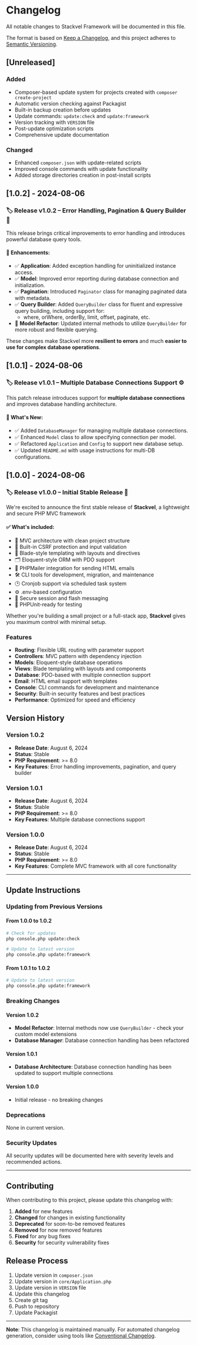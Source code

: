 # Changelog

All notable changes to Stackvel Framework will be documented in this file.

The format is based on [Keep a Changelog](https://keepachangelog.com/en/1.0.0/),
and this project adheres to [Semantic Versioning](https://semver.org/spec/v2.0.0.html).

## [Unreleased]

### Added
- Composer-based update system for projects created with `composer create-project`
- Automatic version checking against Packagist
- Built-in backup creation before updates
- Update commands: `update:check` and `update:framework`
- Version tracking with `VERSION` file
- Post-update optimization scripts
- Comprehensive update documentation

### Changed
- Enhanced `composer.json` with update-related scripts
- Improved console commands with update functionality
- Added storage directories creation in post-install scripts

## [1.0.2] - 2024-08-06

### 🏷️ Release v1.0.2 – Error Handling, Pagination & Query Builder 🚀

This release brings critical improvements to error handling and introduces powerful database query tools.

#### 🔧 Enhancements:

- ✅ **Application**: Added exception handling for uninitialized instance access.
- ✅ **Model**: Improved error reporting during database connection and initialization.
- ✅ **Pagination**: Introduced `Paginator` class for managing paginated data with metadata.
- ✅ **Query Builder**: Added `QueryBuilder` class for fluent and expressive query building, including support for:
  - where, orWhere, orderBy, limit, offset, paginate, etc.
- 🔄 **Model Refactor**: Updated internal methods to utilize `QueryBuilder` for more robust and flexible querying.

These changes make Stackvel more **resilient to errors** and much **easier to use for complex database operations**.

## [1.0.1] - 2024-08-06

### 🏷️ Release v1.0.1 – Multiple Database Connections Support ⚙️

This patch release introduces support for **multiple database connections** and improves database handling architecture.

#### 🔧 What's New:

- ✅ Added `DatabaseManager` for managing multiple database connections.
- ✅ Enhanced `Model` class to allow specifying connection per model.
- ✅ Refactored `Application` and `Config` to support new database setup.
- ✅ Updated `README.md` with usage instructions for multi-DB configurations.

## [1.0.0] - 2024-08-06

### 🏷️ Release v1.0.0 – Initial Stable Release 🎉

We're excited to announce the first stable release of **Stackvel**, a lightweight and secure PHP MVC framework

#### ✅ What's included:

- 🧱 MVC architecture with clean project structure
- 🔐 Built-in CSRF protection and input validation
- 🧵 Blade-style templating with layouts and directives
- 🗂 Eloquent-style ORM with PDO support
- 📧 PHPMailer integration for sending HTML emails
- 🛠 CLI tools for development, migration, and maintenance
- 🕑 Cronjob support via scheduled task system
- ⚙️ .env-based configuration
- 🔄 Secure session and flash messaging
- 🧪 PHPUnit-ready for testing

Whether you're building a small project or a full-stack app, **Stackvel** gives you maximum control with minimal setup.

### Features
- **Routing**: Flexible URL routing with parameter support
- **Controllers**: MVC pattern with dependency injection
- **Models**: Eloquent-style database operations
- **Views**: Blade templating with layouts and components
- **Database**: PDO-based with multiple connection support
- **Email**: HTML email support with templates
- **Console**: CLI commands for development and maintenance
- **Security**: Built-in security features and best practices
- **Performance**: Optimized for speed and efficiency

## Version History

### Version 1.0.2
- **Release Date**: August 6, 2024
- **Status**: Stable
- **PHP Requirement**: >= 8.0
- **Key Features**: Error handling improvements, pagination, and query builder

### Version 1.0.1
- **Release Date**: August 6, 2024
- **Status**: Stable
- **PHP Requirement**: >= 8.0
- **Key Features**: Multiple database connections support

### Version 1.0.0
- **Release Date**: August 6, 2024
- **Status**: Stable
- **PHP Requirement**: >= 8.0
- **Key Features**: Complete MVC framework with all core functionality

---

## Update Instructions

### Updating from Previous Versions

#### From 1.0.0 to 1.0.2
```bash
# Check for updates
php console.php update:check

# Update to latest version
php console.php update:framework
```

#### From 1.0.1 to 1.0.2
```bash
# Update to latest version
php console.php update:framework
```

### Breaking Changes

#### Version 1.0.2
- **Model Refactor**: Internal methods now use `QueryBuilder` - check your custom model extensions
- **Database Manager**: Database connection handling has been refactored

#### Version 1.0.1
- **Database Architecture**: Database connection handling has been updated to support multiple connections

#### Version 1.0.0
- Initial release - no breaking changes

### Deprecations

None in current version.

### Security Updates

All security updates will be documented here with severity levels and recommended actions.

---

## Contributing

When contributing to this project, please update this changelog with:

1. **Added** for new features
2. **Changed** for changes in existing functionality
3. **Deprecated** for soon-to-be removed features
4. **Removed** for now removed features
5. **Fixed** for any bug fixes
6. **Security** for security vulnerability fixes

## Release Process

1. Update version in `composer.json`
2. Update version in `core/Application.php`
3. Update version in `VERSION` file
4. Update this changelog
5. Create git tag
6. Push to repository
7. Update Packagist

---

**Note**: This changelog is maintained manually. For automated changelog generation, consider using tools like [Conventional Changelog](https://github.com/conventional-changelog/conventional-changelog). 